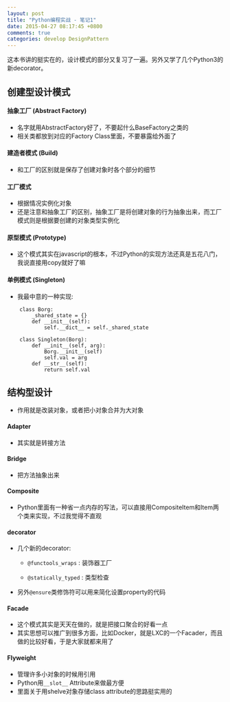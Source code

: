 ```yaml
---
layout: post
title: "Python编程实战 - 笔记1"
date: 2015-04-27 08:17:45 +0800
comments: true
categories: develop DesignPattern
---
```


这本书讲的挺实在的，设计模式的部分又复习了一遍。另外又学了几个Python3的新decorator。

## 创建型设计模式

#### 抽象工厂 (Abstract Factory)

* 名字就用AbstractFactory好了，不要起什么BaseFactory之类的
* 相关类都放到对应的Factory Class里面，不要暴露给外面了

#### 建造者模式 (Build)

* 和工厂的区别就是保存了创建对象时各个部分的细节

#### 工厂模式

* 根据情况实例化对象
* 还是注意和抽象工厂的区别，抽象工厂是将创建对象的行为抽象出来，而工厂模式则是根据要创建的对象类型实例化

#### 原型模式 (Prototype)

* 这个模式其实在javascript的根本，不过Python的实现方法还真是五花八门，我说直接用copy就好了嘛

#### 单例模式 (Singleton)

* 我最中意的一种实现:

```
    class Borg:
        _shared_state = {}
        def __init__(self):
            self.__dict__ = self._shared_state

    class Singleton(Borg):
        def __init__(self, arg):
            Borg.__init__(self)
            self.val = arg
        def __str__(self):
            return self.val
```

## 结构型设计

* 作用就是改装对象，或者把小对象合并为大对象

#### Adapter

* 其实就是转接方法

#### Bridge

* 把方法抽象出来

#### Composite

* Python里面有一种省一点内存的写法，可以直接用CompositeItem和Item两个类来实现，不过我觉得不直观

#### decorator

* 几个新的decorator:

    * `@functools_wraps` : 装饰器工厂

    * `@statically_typed` : 类型检查

* 另外`@ensure`类修饰符可以用来简化设置property的代码

#### Facade

* 这个模式其实是天天在做的，就是把接口聚合的好看一点
* 其实思想可以推广到很多方面，比如Docker，就是LXC的一个Facader，而且做的比较好看，于是大家就都来用了

#### Flyweight

* 管理许多小对象的时候用引用
* Python用`__slot__` Attribute来做最方便
* 里面关于用shelve对象存储class attribute的思路挺实用的

